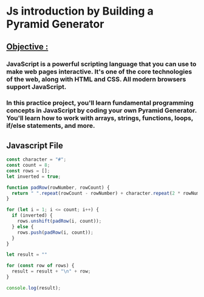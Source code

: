 # Js introduction by Building a Pyramid Generator

## <ins>Objective :<ins>
### JavaScript is a powerful scripting language that you can use to make web pages interactive. It's one of the core technologies of the web, along with HTML and CSS. All modern browsers support JavaScript.

### In this practice project, you'll learn fundamental programming concepts in JavaScript by coding your own Pyramid Generator. You'll learn how to work with arrays, strings, functions, loops, if/else statements, and more.

## Javascript File
```js
const character = "#";
const count = 8;
const rows = [];
let inverted = true;

function padRow(rowNumber, rowCount) {
  return " ".repeat(rowCount - rowNumber) + character.repeat(2 * rowNumber - 1) + " ".repeat(rowCount - rowNumber);
}

for (let i = 1; i <= count; i++) {
  if (inverted) {
    rows.unshift(padRow(i, count));
  } else {
    rows.push(padRow(i, count));
  }
}

let result = ""

for (const row of rows) {
  result = result + "\n" + row;
}

console.log(result);
```